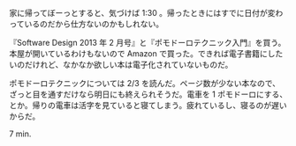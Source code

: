家に帰ってぼーっとすると、気づけば 1:30 。帰ったときにはすでに日付が変わっているのだから仕方ないのかもしれない。

『Software Design 2013 年 2 月号』と『ポモドーロテクニック入門』を買う。本屋が開いているわけもないので Amazon で買った。できれば電子書籍にしたいのだけれど、なかなか欲しい本は電子化されていないものだ。

ポモドーロテクニックについては 2/3 を読んだ。ページ数が少ない本なので、ざっと目を通すだけなら明日にも終えられそうだ。電車を 1 ポモドーロにする、とか。帰りの電車は活字を見ていると寝てしまう。疲れているし、寝るのが遅いからだ。

7 min.
